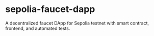 # sepolia-faucet-dapp
A decentralized faucet DApp for Sepolia testnet with smart contract, frontend, and automated tests.
